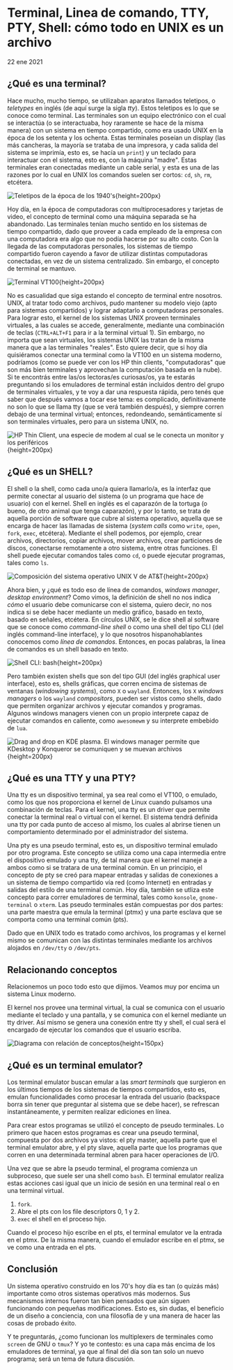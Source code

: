 # Terminal, Linea de comando, TTY, PTY, Shell: cómo todo en UNIX es un archivo

<p> 22 ene 2021 </p>

## ¿Qué es una terminal?

Hace mucho, mucho tiempo, se utilizaban aparatos llamados teletipos, o
*teletypes* en inglés (de aquí surge la sigla *tty*). Estos teletipos es lo que
se conoce como terminal. Las terminales son un equipo electrónico con el cual se
interactúa (o se interactuaba, hoy raramente se hace de la misma manera) con un
sistema en tiempo compartido, como era usado UNIX en la época de los setenta y
los ochenta. Estas terminales poseían un display (las más cancheras, la mayoría
se trataba de una impresora, y cada salida del sistema se imprimía, esto es, se
hacía un `print`) y un teclado para interactuar con el sistema, esto es, con la
máquina "madre". Estas terminales eran conectadas mediante un cable serial, y
esta es una de las razones por lo cual en UNIX los comandos suelen ser cortos:
`cd`, `sh`, `rm`, etcétera.

![Teletipos de la época de los 1940's](img/teltypes.jpg){height=200px}

Hoy día, en la época de computadoras con multiprocesadores y tarjetas de video,
el concepto de terminal como una máquina separada se ha abandonado. Las
terminales tenían mucho sentido en los sistemas de tiempo compartido, dado que
proveer a cada empleado de la empresa con una computadora era algo que no podía
hacerse por su alto costo. Con la llegada de las computadoras personales, los
sistemas de tiempo compartido fueron cayendo a favor de utilizar distintas
computadoras conectadas, en vez de un sistema centralizado. Sin embargo, el
concepto de terminal se mantuvo.

![Terminal VT100](img/vt100.jpg){height=200px}

No es casualidad que siga estando el concepto de terminal entre nosotros. UNIX,
al tratar todo como archivos, pudo mantener su modelo viejo (apto para sistemas
compartidos) y lograr adaptarlo a computadoras personales. Para lograr esto, el
kernel de los sistemas UNIX proveen terminales virtuales, a las cuales se
accede, generalmente, mediante una combinación de teclas (`CTRL+ALT+F1` para ir
a la terminal virtual 1). Sin embargo, no importa que sean virtuales, los
sistemas UNIX las tratan de la misma manera que a las terminales "reales". Esto
quiere decir, que si hoy día quisiéramos conectar una terminal como la VT100 en
un sistema moderno, podríamos (como se puede ver con los HP thin clients,
"computadoras" que son más bien terminales y aprovechan la computación basada en
la nube). Si te encontrás entre las/os lectoras/es curiosas/os, ya te estarás
preguntando si los emuladores de terminal están incluidos dentro del grupo de
terminales virtuales, y te voy a dar una respuesta rápida, pero tenés que saber
que después vamos a tocar ese tema: es complicado, definitivamente no son lo que
se llama tty (que se verá también después), y siempre corren debajo de una
terminal virtual; entonces, redondeando, semánticamente sí son terminales
virtuales, pero para un sistema UNIX, no.

![HP Thin Client, una especie de modem al cual se le conecta un monitor y los periféricos](img/hp-thin-client.jpg){height=200px}

## ¿Qué es un SHELL?

El shell o la shell, como cada uno/a quiera llamarlo/a, es la interfaz que
permite conectar al usuario del sistema (o un programa que hace de usuario) con
el kernel. Shell en inglés es el caparazón de la tortuga (o bueno, de otro
animal que tenga caparazón), y por lo tanto, se trata de aquella porción de
software que cubre al sistema operativo, aquella que se encarga de hacer las
llamadas de sistema (*system calls* como `write`, `open`, `fork`, `exec`,
etcétera). Mediante el shell podemos, por ejemplo, crear archivos, directorios,
copiar archivos, mover archivos, crear particiones de discos, conectarse
remotamente a otro sistema, entre otras funciones. El shell puede ejecutar
comandos tales como `cd`, o puede ejecutar programas, tales como `ls`.

![Composición del sistema operativo UNIX V de AT&T](img/unix_kern_shell_util.png){height=200px}

Ahora bien, y ¿qué es todo eso de línea de comandos, *windows manager*, *desktop
environment*? Como vimos, la definición de shell no nos indica *cómo* el usuario
debe comunicarse con el sistema, quiero decir, no nos indica si se debe hacer
mediante un medio gráfico, basado en texto, basado en señales, etcétera. En
círculos UNIX, se le dice shell al software que se conoce como *command-line
shell* o como una shell del tipo CLI (del inglés command-line interface), y lo
que nosotros hispanohablantes conocemos como *línea de comandos*.  Entonces, en
pocas palabras, la linea de comandos es un shell basado en texto.

![Shell CLI: `bash`](img/bash_demo.png){height=200px}

Pero también existen shells que son del tipo GUI (del inglés graphical user
interface), esto es, shells gráficas, que corren encima de sistemas de ventanas
(*windowing systems*), como `X` o `wayland`. Entonces, los `X` *windows
managers* o los `wayland` *compositors*, pueden ser vistos como shells, dado que
permiten organizar archivos y ejecutar comandos y programas. Algunos windows
managers vienen con un propio interprete capaz de ejecutar comandos en caliente,
como `awesomewm` y su interprete embebido de `lua`.

![Drag and drop en KDE plasma. El windows manager permite que `KDesktop` y `Konqueror` se comuniquen y se muevan archivos](img/dragdrop.png){height=200px}

## ¿Qué es una TTY y una PTY?

Una tty es un dispositivo terminal, ya sea real como el VT100, o emulado, como
los que nos proporciona el kernel de Linux cuando pulsamos una combinación de
teclas. Para el kernel, una tty es un driver que permite conectar la terminal
real o virtual con el kernel. El sistema tendrá definida una tty por cada punto
de acceso al mismo, los cuales al abrirse tienen un comportamiento determinado
por el administrador del sistema.

Una pty es una pseudo terminal, esto es, un dispositivo terminal emulado por
otro programa. Este concepto se utiliza como una capa intermedia entre el
dispositivo emulado y una tty, de tal manera que el kernel maneje a ambos como
si se tratara de una terminal común. En un principio, el concepto de pty se creó
para mapear entradas y salidas de conexiones a un sistema de tiempo compartido
vía red (como Internet) en entradas y salidas del estilo de una terminal común.
Hoy día, también se utliza este concepto para correr emuladores de terminal,
tales como `konsole`, `gnome-terminal` o `xterm`. Las pseudo terminales están
compuestas por dos partes: una parte maestra que emula la terminal (ptmx) y una
parte esclava que se comporta como una terminal común (pts).

Dado que en UNIX todo es tratado como archivos, los programas y el kernel mismo
se comunican con las distintas terminales mediante los archivos alojados en
`/dev/tty` o `/dev/pts`.

## Relacionando conceptos

Relacionemos un poco todo esto que dijimos. Veamos muy por encima un sistema
Linux moderno.

El kernel nos provee una terminal virtual, la cual se comunica con el usuario
mediante el teclado y una pantalla, y se comunica con el kernel mediante un tty
driver. Así mismo se genera una conexión entre tty y shell, el cual será el
encargado de ejecutar los comandos que el usuario escriba.

![Diagrama con relación de conceptos](img/tty_kernel_shell_term.png){height=150px}

## ¿Qué es un terminal emulator?

Los terminal emulator buscan emular a las *smart terminals* que surgieron en los
últimos tiempos de los sistemas de tiempos compartidos, esto es, emulan
funcionalidades como procesar la entrada del usuario (backspace borra sin tener
que preguntar al sistema que se debe hacer), se refrescan instantáneamente, y
permiten realizar ediciones en línea.

Para crear estos programas se utilizó el concepto de pseudo terminales. Lo
primero que hacen estos programas es crear una pseudo terminal, compuesta por
dos archivos ya vistos: el pty master, aquella parte que el terminal emulator
abre, y el pty slave, aquella parte que los programas que corren en una
determinada terminal abren para hacer operaciones de I/O.

Una vez que se abre la pseudo terminal, el programa comienza un subproceso, que
suele ser una shell como `bash`. El terminal emulator realiza estas acciones
casi igual que un inicio de sesión en una terminal real o en una terminal
virtual.

1. `fork`.
2. Abre el pts con los file descriptors 0, 1 y 2.
3. `exec` el shell en el proceso hijo.

Cuando el proceso hijo escribe en el pts, el terminal emulator ve la entrada en
el ptmx. De la misma manera, cuando el emulador escribe en el ptmx, se ve como
una entrada en el pts.

## Conclusión

Un sistema operativo construido en los 70's hoy día es tan (o quizás más)
importante como otros sistemas operativos más modernos. Sus mecanismos internos
fueron tan bien pensados que aún siguen funcionando con pequeñas modificaciones.
Esto es, sin dudas, el beneficio de un diseño a conciencia, con una filosofía de
y una manera de hacer las cosas de probado éxito.

Y te preguntarás, ¿como funcionan los multiplexers de terminales como `screen`
de GNU o `tmux`? Y yo te contesto: es una capa más encima de los emuladores de
terminal, ya que al final del día son tan solo un nuevo programa; será un tema
de futura discusión.
